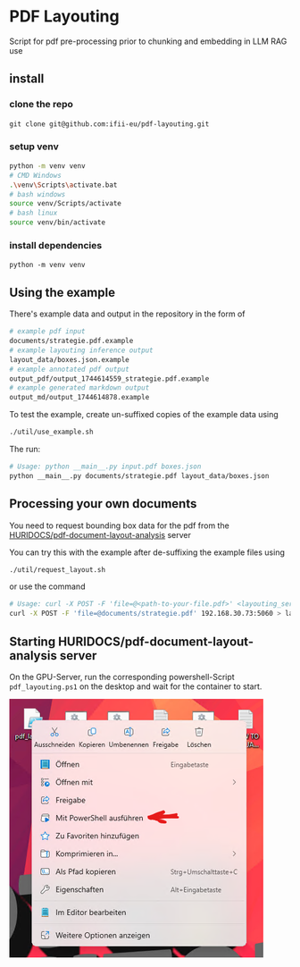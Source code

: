 # PDF Layouting

Script for pdf pre-processing prior to chunking and embedding in LLM RAG use

## install

### clone the repo
```
git clone git@github.com:ifii-eu/pdf-layouting.git
```
### setup venv
```bash
python -m venv venv
# CMD Windows
.\venv\Scripts\activate.bat
# bash windows
source venv/Scripts/activate
# bash linux
source venv/bin/activate
```


### install dependencies
```
python -m venv venv
```

## Using the example

There's example data and output in the repository in the form of

```bash
# example pdf input
documents/strategie.pdf.example
# example layouting inference output
layout_data/boxes.json.example
# example annotated pdf output
output_pdf/output_1744614559_strategie.pdf.example
# example generated markdown output
output_md/output_1744614878.example
```

To test the example, create un-suffixed copies of the example data using
```bash
./util/use_example.sh
```
The run:

```bash
# Usage: python __main__.py input.pdf boxes.json
python __main__.py documents/strategie.pdf layout_data/boxes.json
```

## Processing your own documents
You need to request bounding box data for the pdf from the [HURIDOCS/pdf-document-layout-analysis](https://huggingface.co/HURIDOCS/pdf-document-layout-analysis) server

You can try this with the example after de-suffixing the example files using 

```bash
./util/request_layout.sh
```
or use the command

```bash
# Usage: curl -X POST -F 'file=@<path-to-your-file.pdf>' <layouting_server_IP>:layouting_server_port > <path-to-your-output.json>
curl -X POST -F 'file=@documents/strategie.pdf' 192.168.30.73:5060 > layout_data/boxes.json
```

## Starting HURIDOCS/pdf-document-layout-analysis server
On the GPU-Server, run the corresponding powershell-Script ```pdf_layouting.ps1``` on the desktop and wait for the container to start.

![alt text](assets/image-1.png)
